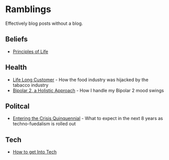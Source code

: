 # Ramblings

Effectively blog posts without a blog.

## Beliefs

- [Principles of Life](./principles-of-life.md)

## Health

- [Life Long Customer](./life-long-customer.md) - How the food industry was hijacked by the tabacco industry
- [Bipolar 2, a Holistic Approach](./bipolar-2-holistic-approach.md) - How I handle my Bipolar 2 mood swings
  
## Politcal

- [Entering the Crisis Quinquennial](./entering-the-crisis-quinquennial.md) - What to expect in the next 8 years as techno-fuedalism is rolled out

## Tech

- [How to get Into Tech](./how-to-get-into-tech.md)